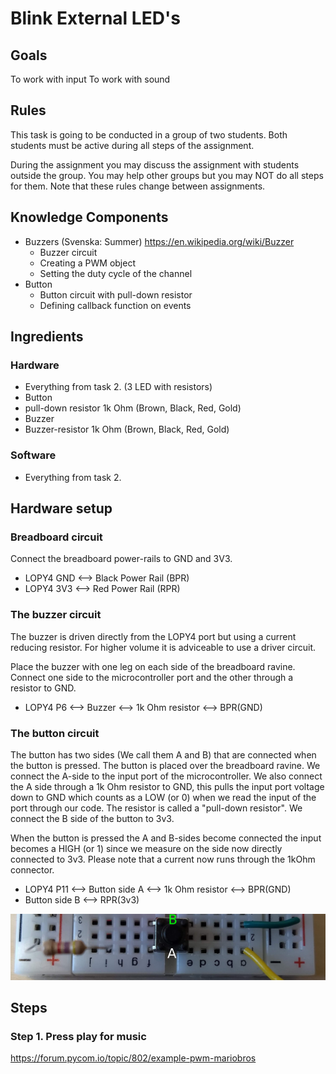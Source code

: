 # Blink External LED's

## Goals
To work with input
To work with sound

## Rules

This task is going to be conducted in a group of two students. Both students must be active during all steps of the assignment.

During the assignment you may discuss the assignment with students outside the group. You may help other groups but you may NOT do all steps for them. Note that these rules change between assignments.

## Knowledge Components
 * Buzzers (Svenska: Summer) https://en.wikipedia.org/wiki/Buzzer
    * Buzzer circuit
    * Creating a PWM object
    * Setting the duty cycle of the channel
 * Button 
    * Button circuit with pull-down resistor
    * Defining callback function on events 

## Ingredients

### Hardware
 * Everything from task 2. (3 LED with resistors)
 * Button 
 * pull-down resistor 1k Ohm (Brown, Black, Red, Gold)
 * Buzzer 
 * Buzzer-resistor 1k Ohm (Brown, Black, Red, Gold) 
 
### Software 
 * Everything from task 2.
 
## Hardware setup

### Breadboard circuit
Connect the breadboard power-rails to GND and 3V3.

 * LOPY4 GND <--> Black Power Rail (BPR)
 * LOPY4 3V3 <--> Red Power Rail (RPR)
 
### The buzzer circuit
The buzzer is driven directly from the LOPY4 port but using a current reducing resistor. For higher volume it is adviceable to use a driver circuit.

Place the buzzer with one leg on each side of the breadboard ravine. Connect one side to the microcontroller port and the other through a resistor to GND. 

 * LOPY4 P6 <--> Buzzer <--> 1k Ohm resistor <--> BPR(GND)
 
### The button circuit
The button has two sides (We call them A and B) that are connected when the button is pressed. The button is placed over the breadboard ravine. We connect the A-side to the input port of the microcontroller. We also connect the A side through a 1k Ohm resistor to GND, this pulls the input port voltage down to GND which counts as a LOW (or 0)  when we read the input of the port through our code. The resistor is called a "pull-down resistor". We connect the B side of the button to 3v3. 

When the button is pressed the A and B-sides become connected the input becomes a HIGH (or 1) since we measure on the side now directly connected to 3v3. Please note that a current now runs through the 1kOhm connector. 

  * LOPY4 P11 <--> Button side A <--> 1k Ohm resistor <--> BPR(GND)
  * Button side B <--> RPR(3v3)
  
![Pull down button circuit](/images/pull-down-button.jpg)

## Steps

### Step 1. Press play for music

https://forum.pycom.io/topic/802/example-pwm-mariobros





  
  
